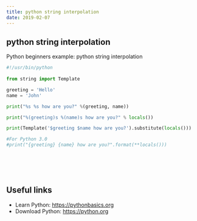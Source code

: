 ```yaml
---
title: python string interpolation
date: 2019-02-07
---
```


## python string interpolation

Python beginners example: python string interpolation

```python
#!/usr/bin/python
 
from string import Template

greeting = 'Hello'
name = 'John'

print("%s %s how are you?" %(greeting, name))

print("%(greeting)s %(name)s how are you?" % locals())

print(Template('$greeting $name how are you?').substitute(locals()))

#For Python 3.0
#print("{greeting} {name} how are you?".format(**locals()))







```

## Useful links

- Learn Python: https://pythonbasics.org
- Download Python: https://python.org
